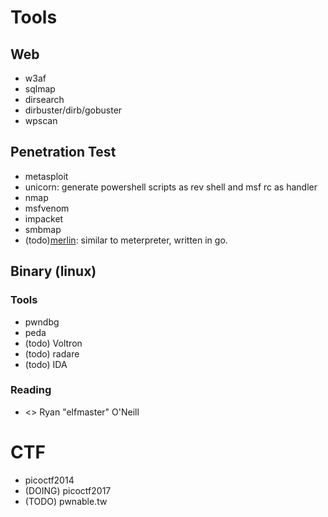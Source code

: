 # Tools
## Web
- w3af
- sqlmap
- dirsearch
- dirbuster/dirb/gobuster
- wpscan 

## Penetration Test
- metasploit
- unicorn: generate powershell scripts as rev shell and msf rc as handler
- nmap
- msfvenom
- impacket
- smbmap
- (todo)[merlin](https://github.com/Ne0nd0g/merlin): similar to meterpreter, written in go.

## Binary (linux)
### Tools
- pwndbg
- peda
- (todo) Voltron
- (todo) radare
- (todo) IDA
### Reading
- <<Learning Linux Binary Analysis>> Ryan "elfmaster" O'Neill

# CTF
- picoctf2014
- (DOING) picoctf2017
- (TODO) pwnable.tw
